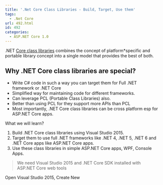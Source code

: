 ```yaml
---
title: '.Net Core Class Libraries - Build, Target, Use them'
tags:
  - .Net Core
url: 492.html
id: 492
categories:
  - ASP.NET Core 1.0
---
```


.NET [Core class libraries](http://dotnet.readthedocs.io/en/latest/concepts/class-libraries.html) combines the concept of platform*specific and portable library concept into a single model that provides the best of both.

Why .NET Core class libraries are special?
------------------------------------------

*   Write C# code in such a way you can target them for Full .NET framework or .NET Core
*   Simplified way for maintaining code for different frameworks.
*   Can leverage PCL (Portable Class Libraries) also.
*   Better than using PCL for they support more APIs than PCL
*   Most importantly, .NET Core class libraries can be cross platform esp for ASP.NET Core apps.

What we will learn?

1.  Build .NET Core class libraries using Visual Studio 2015.
2.  Target them to use full .NET frameworks like .NET 4, .NET 5, .NET 6 and .NET Core apps like ASP.NET Core apps.
3.  Use these class libraries in simple ASP.NET Core apps, WPF, Console Apps.

> We need Visual Studio 2015 and .NET Core SDK installed with ASP.NET Core web tools

Open Visual Studio 2015, Create New